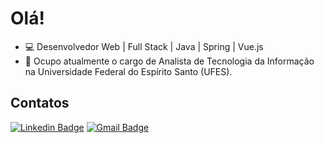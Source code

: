 # Olá!

- :computer: Desenvolvedor Web | Full Stack | Java | Spring | Vue.js
- :school: Ocupo atualmente o cargo de Analista de Tecnologia da Informação na Universidade Federal do Espírito Santo (UFES).

## Contatos
[![Linkedin Badge](https://img.shields.io/badge/-LinkedIn-blue?style=flat-square&logo=Linkedin&logoColor=white&link=https://www.linkedin.com/in/antonioeloy)](https://www.linkedin.com/in/antonioeloy)
[![Gmail Badge](https://img.shields.io/badge/-Gmail-c14438?style=flat-square&logo=Gmail&logoColor=white&link=mailto:antonioeloy14@gmail.com)](mailto:antonioeloy14@gmail.com)
